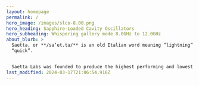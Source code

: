 ```yaml
---
layout: homepage
permalink: /
hero_image: /images/slco-8.00.png
hero_heading: Sapphire-Loaded Cavity Oscillators
hero_subheading: Whispering gallery mode 8.0GHz to 12.0GHz
about_blurb: >
  Saetta, or **/sa’et.ta/** is an old Italian word meaning “lightning” or
  “quick”.


  Saetta Labs was founded to produce the highest performing and lowest phase noise microwave oscillators. The core technology is based on a whispering gallery mode sapphire loaded cavity (SLC). The company’s goal is to bring this technology from the physics lab to the microwave system designer. Applications are anywhere low phase noise is required: radar, calibration, measurement and communications.
last_modified: 2024-03-17T21:06:54.916Z
---
```

